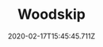 ---
templateKey: blog-post
featuredpost: false
date: 2020-02-17T15:45:45.711Z
type: fish
title: Woodskip
description: A very sensitive fish that can only live in pools deep in the forest.
note: 
sellPrice: 75
featuredimage: /img/Woodskip.png
tags:
  - Secret Woods
  - Forest
  - Farm
  - 6am - 2am
  - Spring
  - Summer
  - Fall
  - Winter
  - AnyWeather
  - Specialty Fish Bundle
---